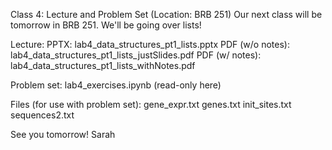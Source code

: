 Class 4: Lecture and Problem Set (Location: BRB 251)
Our next class will be tomorrow in BRB 251. We'll be going over lists!
 
Lecture:
PPTX: lab4_data_structures_pt1_lists.pptx
PDF (w/o notes): lab4_data_structures_pt1_lists_justSlides.pdf
PDF (w/ notes): lab4_data_structures_pt1_lists_withNotes.pdf
 
Problem set:
lab4_exercises.ipynb (read-only here)
 
Files (for use with problem set):
gene_expr.txt
genes.txt
init_sites.txt
sequences2.txt
 
See you tomorrow!
Sarah
 
